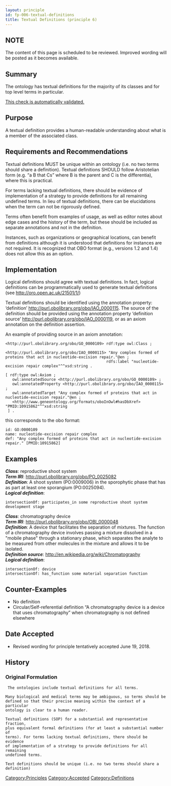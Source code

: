 ```yaml
---
layout: principle
id: fp-006-textual-definitions
title: Textual Definitions (principle 6)
---
```


NOTE
-------

The content of this page is scheduled to be reviewed. Improved wording will be posted as it becomes available.

Summary
-------

The ontology has textual definitions for the majority of its classes and for top level terms in particular.

[This check is automatically validated.](checks/fp_006)

Purpose
-------

A textual definition provides a human-readable understanding about what is a member of the associated class.

Requirements and Recommendations
--------------

Textual definitions MUST be unique within an ontology (i.e. no two terms should share a definition). Textual definitions SHOULD follow Aristotelian form (e.g. “a B that Cs” where B is the parent and C is the differentia), where this is practical.

For terms lacking textual definitions, there should be evidence of implementation of a strategy to provide definitions for all remaining undefined terms. In lieu of textual definitions, there can be elucidations when the term can not be rigorously defined.

Terms often benefit from examples of usage, as well as editor notes about edge cases and the history of the term, but these should be included as separate annotations and not in the definition.

Instances, such as organizations or geographical locations, can benefit from definitions although it is understood that definitions for instances are not required. It is recognized that OBO format (e.g., versions 1.2 and 1.4) does not allow this as an option.

Implementation
--------------

Logical definitions should agree with textual definitions. In fact, logical definitions can be programmatically used to generate textual definitions (see http://oro.open.ac.uk/21501/1/)

Textual definitions should be identified using the annotation property: ‘definition’ http://purl.obolibrary.org/obo/IAO_0000115. The source of the definition should be provided using the annotation property ‘definition source’ http://purl.obolibrary.org/obo/IAO_0000119, or as an axiom annotation on the definition assertion.

An example of providing source in an axiom annotation:

```
<http://purl.obolibrary.org/obo/GO_0000109> rdf:type owl:Class ;
                                            <http://purl.obolibrary.org/obo/IAO_0000115> "Any complex formed of proteins that act in nucleotide-excision repair."@en ;
                                            rdfs:label "nucleotide-excision repair complex"^^xsd:string .

[ rdf:type owl:Axiom ;
   owl:annotatedSource <http://purl.obolibrary.org/obo/GO_0000109> ;
   owl:annotatedProperty <http://purl.obolibrary.org/obo/IAO_0000115> ;
   owl:annotatedTarget "Any complex formed of proteins that act in nucleotide-excision repair."@en ;
   <http://www.geneontology.org/formats/oboInOwl#hasDbXref> "PMID:10915862"^^xsd:string
 ] .

```

this corresponds to the obo format:

```
id: GO:0000109
name: nucleotide-excision repair complex
def: "Any complex formed of proteins that act in nucleotide-excision repair." [PMID:10915862]
```

Examples
--------

<i><b>Class</b></i>: reproductive shoot system
<br>  <i><b>Term IRI</b></i>: http://purl.obolibrary.org/obo/PO_0025082
<br>  <i><b>Definition</b></i>: A shoot system (PO:0009006) in the sporophytic phase that has as part at least one sporangium (PO:0025094).
<br>  <i><b>Logical definition</b></i>:
```intersectionOf: shoot system
intersectionOf: participates_in some reproductive shoot system development stage
```
<i><b>Class</b></i>: chromatography device
<br>  <i><b>Term IRI</b></i>: http://purl.obolibrary.org/obo/OBI_0000048
<br>  <i><b>Definition</b></i>: A device that facilitates the separation of mixtures. The function of a chromatography device involves passing a mixture dissolved in a "mobile phase" through a stationary phase, which separates the analyte to be measured from other molecules in the mixture and allows it to be isolated.
<br>  <i><b>Definition source</b></i>: http://en.wikipedia.org/wiki/Chromatography
<br>  <i><b>Logical definition</b></i>:
```
intersectionOf: device
intersectionOf: has_function some material separation function
```

Counter-Examples
----------------

-   No definition
-   Circular/Self-referential definition
    “A chromatography device is a device that uses chromatography” when chromatography is not defined elsewhere

Date Accepted
-------------

-   Revised wording for principle tentatively accepted June 19, 2018.


History
-------

### Original Formulation

```
 The ontologies include textual definitions for all terms.

Many biological and medical terms may be ambiguous, so terms should be
defined so that their precise meaning within the context of a particular
ontology is clear to a human reader.

Textual definitions (SOP) for a substantial and representative fraction,
plus equivalent formal definitions (for at least a substantial number of
terms). For terms lacking textual definitions, there should be evidence
of implementation of a strategy to provide definitions for all remaining
undefined terms.

Text definitions should be unique (i.e. no two terms should share a
definition)
```


<Category:Principles> <Category:Accepted> <Category:Definitions>
